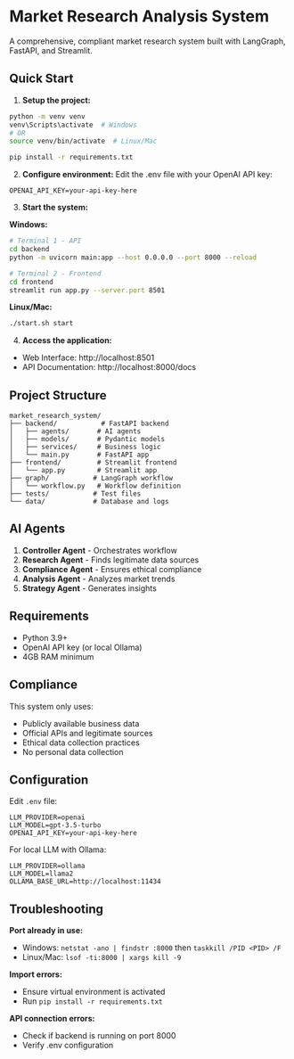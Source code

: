 # Market Research Analysis System

A comprehensive, compliant market research system built with LangGraph, FastAPI, and Streamlit.

## Quick Start

1. **Setup the project:**
```bash
python -m venv venv
venv\Scripts\activate  # Windows
# OR
source venv/bin/activate  # Linux/Mac

pip install -r requirements.txt
```

2. **Configure environment:**
Edit the .env file with your OpenAI API key:
```
OPENAI_API_KEY=your-api-key-here
```

3. **Start the system:**

**Windows:**
```bash
# Terminal 1 - API
cd backend
python -m uvicorn main:app --host 0.0.0.0 --port 8000 --reload

# Terminal 2 - Frontend  
cd frontend
streamlit run app.py --server.port 8501
```

**Linux/Mac:**
```bash
./start.sh start
```

4. **Access the application:**
- Web Interface: http://localhost:8501
- API Documentation: http://localhost:8000/docs

## Project Structure

```
market_research_system/
├── backend/           # FastAPI backend
│   ├── agents/       # AI agents
│   ├── models/       # Pydantic models
│   ├── services/     # Business logic
│   └── main.py       # FastAPI app
├── frontend/         # Streamlit frontend
│   └── app.py        # Streamlit app
├── graph/           # LangGraph workflow
│   └── workflow.py   # Workflow definition
├── tests/           # Test files
└── data/            # Database and logs
```

## AI Agents

1. **Controller Agent** - Orchestrates workflow
2. **Research Agent** - Finds legitimate data sources  
3. **Compliance Agent** - Ensures ethical compliance
4. **Analysis Agent** - Analyzes market trends
5. **Strategy Agent** - Generates insights

## Requirements

- Python 3.9+
- OpenAI API key (or local Ollama)
- 4GB RAM minimum

## Compliance

This system only uses:
- Publicly available business data
- Official APIs and legitimate sources  
- Ethical data collection practices
- No personal data collection

## Configuration

Edit `.env` file:
```
LLM_PROVIDER=openai
LLM_MODEL=gpt-3.5-turbo
OPENAI_API_KEY=your-api-key-here
```

For local LLM with Ollama:
```
LLM_PROVIDER=ollama
LLM_MODEL=llama2
OLLAMA_BASE_URL=http://localhost:11434
```

## Troubleshooting

**Port already in use:**
- Windows: `netstat -ano | findstr :8000` then `taskkill /PID <PID> /F`
- Linux/Mac: `lsof -ti:8000 | xargs kill -9`

**Import errors:**
- Ensure virtual environment is activated
- Run `pip install -r requirements.txt`

**API connection errors:**
- Check if backend is running on port 8000
- Verify .env configuration
